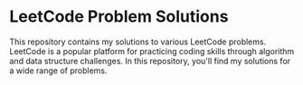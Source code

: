 # LeetCode Problem Solutions

This repository contains my solutions to various LeetCode problems. LeetCode is a popular platform for practicing coding skills through algorithm and data structure challenges. In this repository, you'll find my solutions for a wide range of problems.

